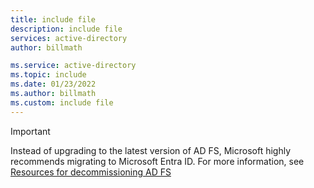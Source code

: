 ```yaml
---
title: include file
description: include file
services: active-directory
author: billmath

ms.service: active-directory
ms.topic: include
ms.date: 01/23/2022
ms.author: billmath
ms.custom: include file
---
```


> [!IMPORTANT]
> Instead of upgrading to the latest version of AD FS, Microsoft highly recommends migrating to Microsoft Entra ID. 
> For more information, see [Resources for decommissioning AD FS](../WindowsServerDocs/identity/ad-fs/ad-fs-decommission.md)
